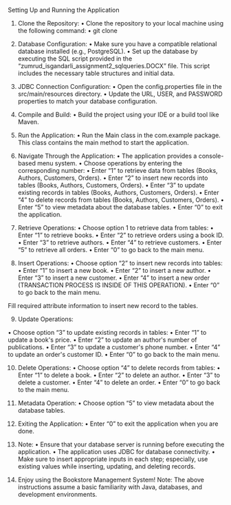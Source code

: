 Setting Up and Running the Application

1.	Clone the Repository:
•	Clone the repository to your local machine using the following command:
•	git clone <repository-url> 

2.	Database Configuration:
•	Make sure you have a compatible relational database installed (e.g., PostgreSQL).
•	Set up the database by executing the SQL script provided in the “zumrud_isgandarli_assignment2_sqlqueries.DOCX”  file. This script includes the necessary table structures and initial data.
3.	JDBC Connection Configuration:
•	Open the config.properties file in the src/main/resources directory.
•	Update the URL, USER, and PASSWORD properties to match your database configuration.

4.	Compile and Build:
•	Build the project using your IDE or a build tool like Maven.

5.	Run the Application:
•	Run the Main class in the com.example package. This class contains the main method to start the application.

6.	Navigate Through the Application:
•	The application provides a console-based menu system.
•	Choose operations by entering the corresponding number:
•	Enter “1” to retrieve data from tables (Books, Authors, Customers, Orders).
•	Enter “2” to insert new records into tables (Books, Authors, Customers, Orders).
•	Enter “3” to update existing records in tables (Books, Authors, Customers, Orders).
•	Enter “4” to delete records from tables (Books, Authors, Customers, Orders).
•	Enter “5” to view metadata about the database tables.
•	Enter “0” to exit the application.


7.	Retrieve Operations:
•	Choose option 1 to retrieve data from tables:
•	Enter “1” to retrieve books.
•	Enter “2” to retrieve orders using a book ID.
•	Enter “3” to retrieve authors.
•	Enter “4” to retrieve customers.
•	Enter “5” to retrieve all orders.
•	Enter “0” to go back to the main menu.


8.	Insert Operations:
•	Choose option “2” to insert new records into tables:
•	Enter “1” to insert a new book.
•	Enter “2” to insert a new author.
•	Enter “3” to insert a new customer.
•	Enter “4” to insert a new order (TRANSACTION PROCESS IS INSIDE OF THIS OPERATION).
•	Enter “0” to go back to the main menu.

Fill required attribute information to insert new record to the tables.

9.	Update Operations:

•	Choose option “3” to update existing records in tables:
•	Enter “1” to update a book's price.
•	Enter “2” to update an author's number of publications.
•	Enter “3” to update a customer's phone number.
•	Enter “4” to update an order's customer ID.
•	Enter “0” to go back to the main menu.


10.	Delete Operations:
•	Choose option “4” to delete records from tables:
•	Enter “1” to delete a book.
•	Enter “2” to delete an author.
•	Enter “3” to delete a customer.
•	Enter “4” to delete an order.
•	Enter “0” to go back to the main menu.

11.	Metadata Operation:
•	Choose option “5” to view metadata about the database tables.

12.	Exiting the Application:
•	Enter “0” to exit the application when you are done.


13.	Note:
•	Ensure that your database server is running before executing the application.
•	The application uses JDBC for database connectivity.
•	Make sure to insert appropriate inputs in each step; especially, use existing values while inserting, updating, and deleting records.

14.	Enjoy using the Bookstore Management System!
Note: The above instructions assume a basic familiarity with Java, databases, and development environments.

